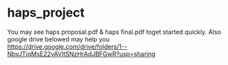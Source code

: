 # haps_project
You may see haps proposal.pdf & haps final.pdf toget started quickly.
Also google drive belowed may help you
https://drive.google.com/drive/folders/1--NbvJTiqMsE22yAVltSNzHrAdJBFGwR?usp=sharing
